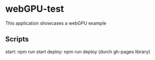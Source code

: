 # webGPU-test

This application showcases a webGPU example

## Scripts
start: npm run start
deploy: npm run deploy (durch gh-pages library)
